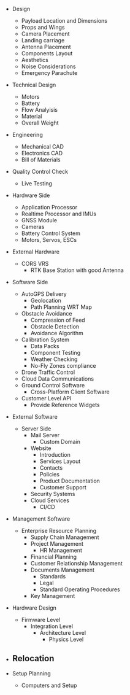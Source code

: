 - Design
	- Payload Location and Dimensions
	- Props and Wings
	- Camera Placement
	- Landing carriage
	- Antenna Placement
	- Components Layout
	- Aesthetics
	- Noise Considerations
	- Emergency Parachute
- Technical Design
	- Motors
	- Battery
	- Flow Analyisis
	- Material
	- Overall Weight

- Engineering
	- Mechanical CAD
	- Electronics CAD
	- Bill of Materials

- Quality Control Check
	- Live Testing

- Hardware Side
	- Application Processor
	- Realtime Processor and IMUs
	- GNSS Module
	- Cameras
	- Battery Control System
	- Motors, Servos, ESCs
- External Hardware
	- CORS VRS
		- RTK Base Station with good Antenna

- Software Side
	- AutoGPS Delivery
		- Geolocation
		- Path Planning WRT Map
	- Obstacle Avoidance
		- Compression of Feed
		- Obstacle Detection
		- Avoidance Algorithm
	- Calibration System
		- Data Packs
		- Component Testing
		- Weather Checking
		- No-Fly Zones compliance
	- Drone Traffic Control
	- Cloud Data Communications
	- Ground Control Software
		- Cross-Platform Client Software
	- Customer Level API
		- Provide Reference Widgets

- External Software
	- Server Side
		- Mail Server
			- Custom Domain
		- Website
			- Introduction
			- Services Layout
			- Contacts
			- Policies
			- Product Documentation
			- Customer Support
		- Security Systems
		- Cloud Services
			- CI/CD

- Management Software
	- Enterprise Resource Planning
		- Supply Chain Management
		- Project Management
			- HR Management
		- Financial Planning
		- Customer Relationship Management
		- Documents Management
			- Standards
			- Legal
			- Standard Operating Procedures
		- Key Management

- Hardware Design
	- Firmware Level
		- Integration Level
			- Architecture Level
				- Physics Level

- Relocation
	- 
- Setup Planning
	- Computers and Setup